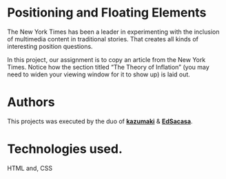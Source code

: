 # Positioning and Floating Elements

The New York Times has been a leader in experimenting with the inclusion of multimedia content in traditional stories. That creates all kinds of interesting position questions.

In this project, our assignment is to copy an article from the New York Times. Notice how the section titled “The Theory of Inflation” (you may need to widen your viewing window for it to show up) is laid out.

# Authors
This projects was executed by the duo of [**kazumaki**](https://github.com/kazumaki) & [**EdSacasa**](https://github.com/EdSacasa).

# Technologies used.
HTML and, CSS
